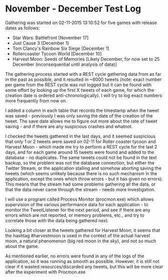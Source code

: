 November - December Test Log
====

Gathering was started on 02-11-2015 13:10:52 for five games with release dates as follows:

- Star Wars: Battlefront [November 17]
- Just Cause 3 [December 1]
- Tom Clancy's Rainbow Six Siege [December 1]
- Rollercoaster Tycoon World [December 10]
- Harvest Moon: Seeds of Memories [Likely December, for now set to 25 December (inconsequential until analysis of data)]

The gathering process started with a REST cycle gathering data from as far in the past as possible, and it resulted in ~6000 tweets (note: exact number per game from the REST cycle was not logged but it can be found with some effort by looking up the first X tweets of each game, for which the creation date is ordered anti-chronologically). I will try to log exact numbers more frequently from now on.

I added a column in each table that records the timestamp when the tweet was saved - previously I was only saving the date of the creation of the tweet. The save date allows me to figure out more about the rate of tweet saving - and if there are any suspicious crashes and whatnot.

I checked the tweets gathered in the last days, and it seemed suspicious that only 1 or 2 tweets were saved on 02-11 for Roller coaster tycoon and Harvest Moon - which made me try to perform a REST cycle for the last 2 days, and for each game around 15 tweets were found and added to the database - no duplicates. The same tweets could not be found in the text backup, so the problem was not the database connection, but either the Twitter Stream, or the application stalling and somehow aborting saving the tweets (which seems unlikely because there is no such mechanism in the application, except the ones which throw errors - but it has given no errors). This means that the stream had some problems gathering all the data, or that the data never came through the stream - needs more investigation. 

I will use a program called Process Monitor (procmon.exe) which allows supervision of the various performance data for each application - to monitor the TweetListener for the next period, and see if there are any errors which are not reported, or memory problems, etc., and try to correlate those with the data being gathered next.

Looking a bit closer at the tweets gathered for Harvest Moon, it seems that the hashtag #harvestmoon is used in the context of the actual harvest moon, a natural phenomenon (big red moon in the sky), and not so much about the game.

As mentioned earlier, no errors were found in any of the logs of the application, so it was running as smooth as possible. However, it is still not clear if it wasted resources/discarded any tweets, but this will be more clear after the experiment with Procmon.exe
